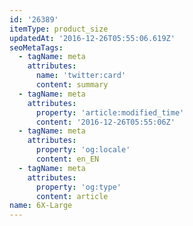 ```yaml
---
id: '26389'
itemType: product_size
updatedAt: '2016-12-26T05:55:06.619Z'
seoMetaTags:
  - tagName: meta
    attributes:
      name: 'twitter:card'
      content: summary
  - tagName: meta
    attributes:
      property: 'article:modified_time'
      content: '2016-12-26T05:55:06Z'
  - tagName: meta
    attributes:
      property: 'og:locale'
      content: en_EN
  - tagName: meta
    attributes:
      property: 'og:type'
      content: article
name: 6X-Large
---
```


